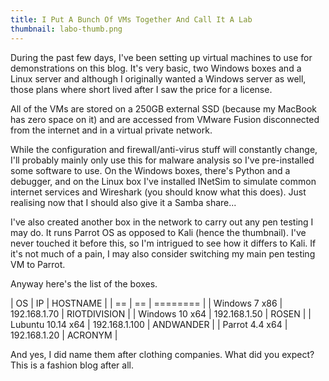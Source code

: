 ```yaml
---
title: I Put A Bunch Of VMs Together And Call It A Lab
thumbnail: labo-thumb.png
---
```


During the past few days, I've been setting up virtual machines to use for demonstrations on this blog. It's very basic, two Windows boxes and a Linux server and although I originally wanted a Windows server as well, those plans where short lived after I saw the price for a license.

All of the VMs are stored on a 250GB external SSD (because my MacBook has zero space on it) and are accessed from VMware Fusion disconnected from the internet and in a virtual private network.

While the configuration and firewall/anti-virus stuff will constantly change, I'll probably mainly only use this for malware analysis so I've pre-installed some software to use. On the Windows boxes, there's Python and a debugger, and on the Linux box I've installed INetSim to simulate common internet services and Wireshark (you should know what this does). Just realising now that I should also give it a Samba share...

I've also created another box in the network to carry out any pen testing I may do. It runs Parrot OS as opposed to Kali (hence the thumbnail). I've never touched it before this, so I'm intrigued to see how it differs to Kali. If it's not much of a pain, I may also consider switching my main pen testing VM to Parrot.

Anyway here's the list of the boxes.

| OS | IP | HOSTNAME |
| == | == | ======== |
| Windows 7 x86 | 192.168.1.70 | RIOTDIVISION |
| Windows 10 x64 | 192.168.1.50 | ROSEN |
| Lubuntu 10.14 x64 | 192.168.1.100 | ANDWANDER |
| Parrot 4.4 x64 | 192.168.1.20 | ACRONYM |

And yes, I did name them after clothing companies. What did you expect? This is a fashion blog after all.

